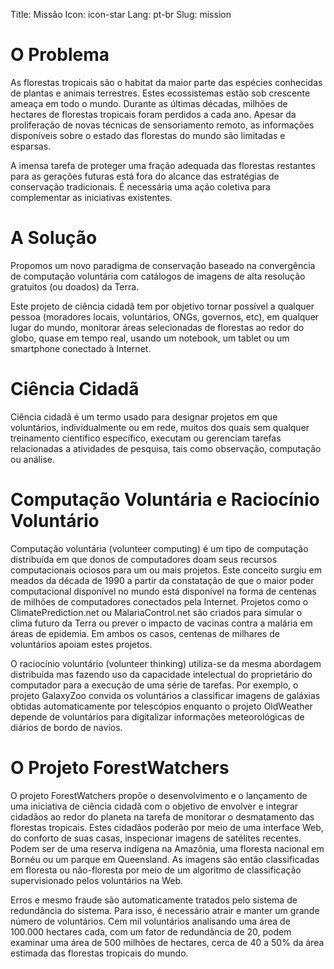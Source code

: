 Title: Missão
Icon: icon-star
Lang: pt-br
Slug: mission

O Problema
==========
  
As florestas tropicais são o habitat da maior parte das espécies conhecidas de plantas e animais terrestres. Estes ecossistemas estão sob crescente ameaça em todo o mundo. Durante as últimas décadas, milhões de hectares de florestas tropicais foram perdidos a cada ano. Apesar da proliferação de novas técnicas de sensoriamento remoto, as informações disponíveis sobre o estado das florestas do mundo são limitadas e esparsas.
  
A imensa tarefa de proteger uma fração adequada das florestas restantes para as gerações futuras está fora do alcance das estratégias de conservação tradicionais. É necessária uma ação coletiva para complementar as iniciativas existentes.

A Solução
=========

Propomos um novo paradigma de conservação baseado na convergência de computação voluntária com catálogos de imagens de alta resolução gratuitos (ou doados) da Terra.

Este projeto de ciência cidadã tem por objetivo tornar possível a qualquer pessoa (moradores locais, voluntários, ONGs, governos, etc), em qualquer lugar do mundo, monitorar áreas selecionadas de florestas ao redor do globo, quase em tempo real, usando um notebook, um tablet ou um smartphone conectado à Internet.

Ciência Cidadã
==============

Ciência cidadã é um termo usado para designar projetos em que voluntários, individualmente ou em rede, muitos dos quais sem qualquer treinamento científico específico, executam ou gerenciam tarefas relacionadas a atividades de pesquisa, tais como observação, computação ou análise.

Computação Voluntária e Raciocínio Voluntário
=============================================

Computação voluntária (volunteer computing) é um tipo de computação distribuída em que donos de computadores doam seus recursos computacionais ociosos para um ou mais projetos. Este conceito surgiu em meados da década de 1990 a partir da constatação de que o maior poder computacional disponível no mundo está disponível na forma de centenas de milhões de computadores conectados pela Internet. Projetos como o ClimatePrediction.net ou MalariaControl.net são criados para simular o clima futuro da Terra ou prever o impacto de vacinas contra a malária em áreas de epidemia. Em ambos os casos, centenas de milhares de voluntários apoiam estes projetos.

O raciocínio voluntário (volunteer thinking) utiliza-se da mesma abordagem distribuída mas fazendo uso da capacidade intelectual do proprietário do computador para a execução de uma série de tarefas. Por exemplo, o projeto GalaxyZoo convida os voluntários a classificar imagens de galáxias obtidas automaticamente por telescópios enquanto o projeto OldWeather depende de voluntários para digitalizar informações meteorológicas de diários de bordo de navios.

O Projeto ForestWatchers
========================

O projeto ForestWatchers propõe o desenvolvimento e o lançamento de uma iniciativa de ciência cidadã com o objetivo de envolver e integrar cidadãos ao redor do planeta na tarefa de monitorar o desmatamento das florestas tropicais. Estes cidadãos poderão por meio de uma interface Web, do conforto de suas casas, inspecionar imagens de satélites recentes. Podem ser de uma reserva indígena na Amazônia, uma floresta nacional em Bornéu ou um parque em Queensland. As imagens são então classificadas em floresta ou não-floresta por meio de um algoritmo de classificação supervisionado pelos voluntários na Web.

Erros e mesmo fraude são automaticamente tratados pelo sistema de redundância do sistema. Para isso, é necessário atrair e manter um grande número de voluntários. Cem mil voluntários analisando uma área de 100.000 hectares cada, com um fator de redundância de 20, podem examinar uma área de 500 milhões de hectares, cerca de 40 a 50% da área estimada das florestas tropicais do mundo.
